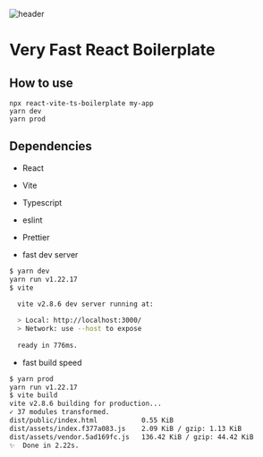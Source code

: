 <p align="center">

![header](https://capsule-render.vercel.app/api?type=waving&color=61DAFB&height=300&section=header&text=Very%20Fast%20React%20Boilerplate&fontSize=60&animation=fadeIn&fontAlignY=38&descAlignY=51&descAlign=62&fontColor=F5F8FA)

</p>

# Very Fast React Boilerplate

## How to use

```
npx react-vite-ts-boilerplate my-app
yarn dev
yarn prod
```

## Dependencies

- React
- Vite
- Typescript 
- eslint
- Prettier

- fast dev server

```bash
$ yarn dev
yarn run v1.22.17
$ vite
                                                                                                                                                                                           16:58:10
  vite v2.8.6 dev server running at:

  > Local: http://localhost:3000/                                                                                                                                                          16:58:10
  > Network: use --host to expose                                                                                                                                                          16:58:10
                                                                                                                                                                                           16:58:10
  ready in 776ms.
```

- fast build speed

```bash
$ yarn prod               
yarn run v1.22.17
$ vite build
vite v2.8.6 building for production...                                                                                                                                                                                                                         21:57:44
✓ 37 modules transformed.                                                                                                                                                                                                                                      21:57:45
dist/public/index.html           0.55 KiB                                                                                                                                                                                                                      21:57:45
dist/assets/index.f377a083.js    2.09 KiB / gzip: 1.13 KiB                                                                                                                                                                                                     21:57:45
dist/assets/vendor.5ad169fc.js   136.42 KiB / gzip: 44.42 KiB                                                                                                                                                                                                  21:57:45
✨  Done in 2.22s.
```


